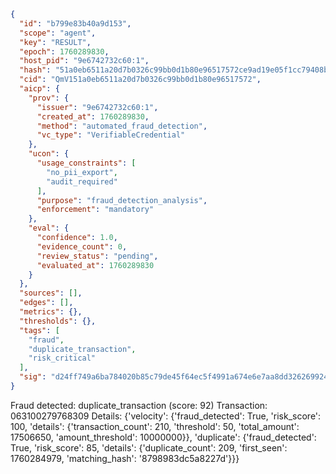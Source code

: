 ```json
{
  "id": "b799e83b40a9d153",
  "scope": "agent",
  "key": "RESULT",
  "epoch": 1760289830,
  "host_pid": "9e6742732c60:1",
  "hash": "51a0eb6511a20d7b0326c99bb0d1b80e96517572ce9ad19e05f1cc79408b9823",
  "cid": "QmV151a0eb6511a20d7b0326c99bb0d1b80e96517572",
  "aicp": {
    "prov": {
      "issuer": "9e6742732c60:1",
      "created_at": 1760289830,
      "method": "automated_fraud_detection",
      "vc_type": "VerifiableCredential"
    },
    "ucon": {
      "usage_constraints": [
        "no_pii_export",
        "audit_required"
      ],
      "purpose": "fraud_detection_analysis",
      "enforcement": "mandatory"
    },
    "eval": {
      "confidence": 1.0,
      "evidence_count": 0,
      "review_status": "pending",
      "evaluated_at": 1760289830
    }
  },
  "sources": [],
  "edges": [],
  "metrics": {},
  "thresholds": {},
  "tags": [
    "fraud",
    "duplicate_transaction",
    "risk_critical"
  ],
  "sig": "d24ff749a6ba784020b85c79de45f64ec5f4991a674e6e7aa8dd326269924bb0"
}
```

Fraud detected: duplicate_transaction (score: 92)
Transaction: 063100279768309
Details: {'velocity': {'fraud_detected': True, 'risk_score': 100, 'details': {'transaction_count': 210, 'threshold': 50, 'total_amount': 17506650, 'amount_threshold': 10000000}}, 'duplicate': {'fraud_detected': True, 'risk_score': 85, 'details': {'duplicate_count': 209, 'first_seen': 1760284979, 'matching_hash': '8798983dc5a8227d'}}}